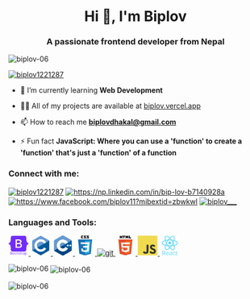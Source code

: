 <h1 align="center">Hi 👋, I'm Biplov</h1>
<h3 align="center">A passionate frontend developer from Nepal</h3>

<p align="left"> <img src="https://komarev.com/ghpvc/?username=biplov-06&label=Profile%20views&color=0e75b6&style=flat" alt="biplov-06" /> </p>

<p align="left"> <a href="https://twitter.com/biplov1221287" target="blank"><img src="https://img.shields.io/twitter/follow/biplov1221287?logo=twitter&style=for-the-badge" alt="biplov1221287" /></a> </p>

- 🌱 I’m currently learning **Web Development**

- 👨‍💻 All of my projects are available at [biplov.vercel.app](biplov.vercel.app)

- 📫 How to reach me **biplovdhakal@gmail.com**

- ⚡ Fun fact **JavaScript: Where you can use a 'function' to create a 'function' that's just a 'function' of a function**

<h3 align="left">Connect with me:</h3>
<p align="left">
<a href="https://twitter.com/biplov1221287" target="blank"><img align="center" src="https://raw.githubusercontent.com/rahuldkjain/github-profile-readme-generator/master/src/images/icons/Social/twitter.svg" alt="biplov1221287" height="30" width="40" /></a>
<a href="https://linkedin.com/in/bip-lov-b7140928a" target="blank"><img align="center" src="https://raw.githubusercontent.com/rahuldkjain/github-profile-readme-generator/master/src/images/icons/Social/linked-in-alt.svg" alt="https://np.linkedin.com/in/bip-lov-b7140928a" height="30" width="40" /></a>
<a href="https://www.facebook.com/biplov11?mibextid=zbwkwl" target="blank"><img align="center" src="https://raw.githubusercontent.com/rahuldkjain/github-profile-readme-generator/master/src/images/icons/Social/facebook.svg" alt="https://www.facebook.com/biplov11?mibextid=zbwkwl" height="30" width="40" /></a>
<a href="https://instagram.com/biplov___" target="blank"><img align="center" src="https://raw.githubusercontent.com/rahuldkjain/github-profile-readme-generator/master/src/images/icons/Social/instagram.svg" alt="biplov___" height="30" width="40" /></a>
</p>

<h3 align="left">Languages and Tools:</h3>
<p align="left"> <a href="https://getbootstrap.com" target="_blank" rel="noreferrer"> <img src="https://raw.githubusercontent.com/devicons/devicon/master/icons/bootstrap/bootstrap-plain-wordmark.svg" alt="bootstrap" width="40" height="40"/> </a> <a href="https://www.cprogramming.com/" target="_blank" rel="noreferrer"> <img src="https://raw.githubusercontent.com/devicons/devicon/master/icons/c/c-original.svg" alt="c" width="40" height="40"/> </a> <a href="https://www.w3schools.com/cpp/" target="_blank" rel="noreferrer"> <img src="https://raw.githubusercontent.com/devicons/devicon/master/icons/cplusplus/cplusplus-original.svg" alt="cplusplus" width="40" height="40"/> </a> <a href="https://www.w3schools.com/css/" target="_blank" rel="noreferrer"> <img src="https://raw.githubusercontent.com/devicons/devicon/master/icons/css3/css3-original-wordmark.svg" alt="css3" width="40" height="40"/> </a> <a href="https://git-scm.com/" target="_blank" rel="noreferrer"> <img src="https://www.vectorlogo.zone/logos/git-scm/git-scm-icon.svg" alt="git" width="40" height="40"/> </a> <a href="https://www.w3.org/html/" target="_blank" rel="noreferrer"> <img src="https://raw.githubusercontent.com/devicons/devicon/master/icons/html5/html5-original-wordmark.svg" alt="html5" width="40" height="40"/> </a> <a href="https://developer.mozilla.org/en-US/docs/Web/JavaScript" target="_blank" rel="noreferrer"> <img src="https://raw.githubusercontent.com/devicons/devicon/master/icons/javascript/javascript-original.svg" alt="javascript" width="40" height="40"/> </a> <a href="https://reactjs.org/" target="_blank" rel="noreferrer"> <img src="https://raw.githubusercontent.com/devicons/devicon/master/icons/react/react-original-wordmark.svg" alt="react" width="40" height="40"/> </a> </p>

<p><img align="left" src="https://github-readme-stats.vercel.app/api/top-langs?username=biplov-06&show_icons=true&theme=dark&locale=en&layout=compact" alt="biplov-06" /></p>

<p>&nbsp;<img align="center" src="https://github-readme-stats.vercel.app/api?username=biplov-06&show_icons=true&theme=dark&bg_color=071900&locale=en" alt="biplov-06" /></p>

<p><img align="center" src="https://github-readme-streak-stats.herokuapp.com/?user=biplov-06&theme=dark" alt="biplov-06" /></p>
